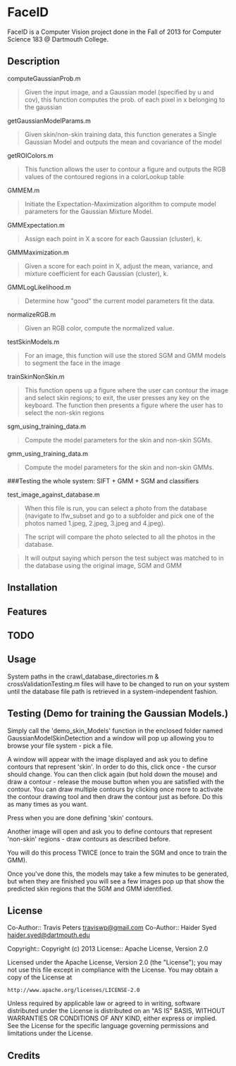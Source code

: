 FaceID
===========
FaceID is a Computer Vision project done in the Fall of 2013 for Computer Science 183 @ Dartmouth College.

Description
--
computeGaussianProb.m

> Given the input image, and a Gaussian model (specified by u and cov), this function computes the prob. of each pixel in x belonging to the gaussian

getGaussianModelParams.m

> Given skin/non-skin training data, this function generates a Single Gaussian Model and outputs the mean and covariance of the model

getROIColors.m

> This function allows the user to contour a figure and outputs the RGB values of the contoured regions in a colorLookup table

GMMEM.m

> Initiate the Expectation-Maximization algorithm to compute model parameters for the Gaussian Mixture Model.

GMMExpectation.m

> Assign each point in X a score for each Gaussian (cluster), k.

GMMMaximization.m

> Given a score for each point in X, adjust the mean, variance, and mixture coefficient for each Gaussian (cluster), k. 

GMMLogLikelihood.m

> Determine how "good" the current model parameters fit the data.

normalizeRGB.m

> Given an RGB color, compute the normalized value. 

testSkinModels.m

> For an image, this function will use the stored SGM and GMM models to segment the face in the image

trainSkinNonSkin.m

> This function opens up a figure where the user can contour the image and select skin regions; to exit, the user presses any key on the keyboard. The function then presents a figure where the user has to select the non-skin regions

sgm_using_training_data.m

> Compute the model parameters for the skin and non-skin SGMs.

gmm_using_training_data.m

> Compute the model parameters for the skin and non-skin GMMs.

###Testing the whole system: SIFT + GMM + SGM and classifiers

test_image_against_database.m

> When this file is run, you can select a photo from the database (navigate to lfw_subset and go to a subfolder and pick one of the photos named 1.jpeg, 2.jpeg, 3.jpeg and 4.jpeg).

> The script will compare the photo selected to all the photos in the database.

> It will output saying which person the test subject was matched to in the database using the original image, SGM and GMM

Installation
--

Features
--

TODO
--

Usage
--
System paths in the crawl_database_directories.m & crossValidationTesting.m files will have to be changed to run on your system until the database file path is retrieved in a system-independent fashion. 

Testing (Demo for training the Gaussian Models.)
--
Simply call the 'demo_skin_Models' function in the enclosed folder named GaussianModelSkinDetection and a window will pop up allowing
you to browse your file system - pick a file. 

A window will appear with the image displayed and ask you to define contours 
that represent 'skin'. In order to do this, click once - the cursor should change. 
You can then click again (but hold down the mouse) and draw a contour - 
release the mouse button when you are satisfied with the contour. You can draw
multiple contours by clicking once more to activate the contour drawing tool and
then draw the contour just as before. Do this as many times as you want. 

Press <enter> when you are done defining 'skin' contours. 

Another image will open and ask you to define contours that represent 
'non-skin' regions - draw contours as described before. 

You will do this process TWICE (once to train the SGM and once to train the 
GMM). 

Once you've done this, the models may take a few minutes to be generated, but
when they are finished you will see a few images pop up that show the predicted
skin regions that the SGM and GMM identified. 

License
--

Co-Author:: Travis Peters <traviswp@gmail.com>
Co-Author:: Haider Syed <haider.syed@dartmouth.edu>

Copyright:: Copyright (c) 2013
License:: Apache License, Version 2.0

Licensed under the Apache License, Version 2.0 (the "License");
you may not use this file except in compliance with the License.
You may obtain a copy of the License at

    http://www.apache.org/licenses/LICENSE-2.0

Unless required by applicable law or agreed to in writing, software
distributed under the License is distributed on an "AS IS" BASIS,
WITHOUT WARRANTIES OR CONDITIONS OF ANY KIND, either express or implied.
See the License for the specific language governing permissions and
limitations under the License.

Credits
--

